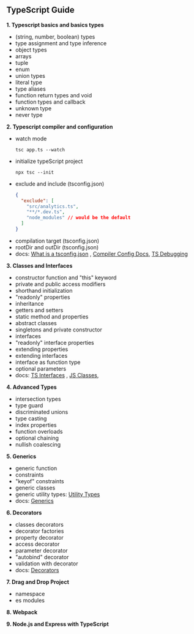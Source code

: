 ## TypeScript Guide

**1. Typescript basics and basics types**

- (string, number, boolean) types
- type assignment and type inference
- object types
- arrays
- tuple
- enum
- union types
- literal type
- type aliases
- function return types and void
- function types and callback
- unknown type
- never type

**2. Typescript compiler and configuration**

- watch mode
  ```
  tsc app.ts --watch
  ```
- initialize typeScript project
  ```
  npx tsc --init
  ```
- exclude and include (tsconfig.json)
  ```json
  {
    "exclude": [
      "src/analytics.ts",
      "**/*.dev.ts",
      "node_modules" // would be the default
    ]
  }
  ```
- compilation target (tsconfig.json)
- rootDir and outDir (tsconfig.json)
- docs: [What is a tsconfig.json](https://www.typescriptlang.org/docs/handbook/tsconfig-json.html) , [Compiler Config Docs](https://www.typescriptlang.org/docs/handbook/compiler-options.html), [TS Debugging](https://code.visualstudio.com/docs/typescript/typescript-debugging)

**3. Classes and Interfaces**

- constructor function and "this" keyword
- private and public access modifiers
- shorthand initialization
- "readonly" properties
- inheritance
- getters and setters
- static method and properties
- abstract classes
- singletons and private constructor
- interfaces
- "readonly" interface properties
- extending properties
- extending interfaces
- interface as function type
- optional parameters
- docs: [TS Interfaces](https://www.typescriptlang.org/docs/handbook/2/objects.html) , [JS Classes](https://developer.mozilla.org/en-US/docs/Web/JavaScript/Reference/Classes),

**4. Advanced Types**

- intersection types
- type guard
- discriminated unions
- type casting
- index properties
- function overloads
- optional chaining
- nullish coalescing

**5. Generics**

- generic function
- constraints
- "keyof" constraints
- generic classes
- generic utility types: [Utility Types](https://www.typescriptlang.org/docs/handbook/utility-types.html#recordkeys-type)
- docs: [Generics](https://www.typescriptlang.org/docs/handbook/2/generics.html)

**6. Decorators**

- classes decorators
- decorator factories
- property decorator
- access decorator
- parameter decorator
- "autobind" decorator
- validation with decorator
- docs: [Decorators](https://www.typescriptlang.org/docs/handbook/decorators.html)

**7. Drag and Drop Project**

- namespace
- es modules

**8. Webpack**

**9. Node.js and Express with TypeScript**
